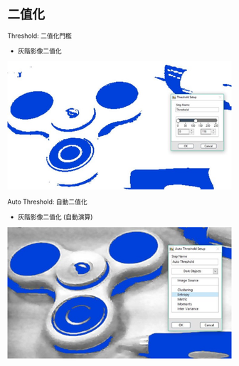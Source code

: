 # 二值化

Threshold: 二值化門檻

* 灰階影像二值化

![](../../../../.gitbook/assets/tu-pian-32.jpg)

Auto Threshold: 自動二值化

* 灰階影像二值化 \(自動演算\)

![](../../../../.gitbook/assets/tu-pian-33.jpg)



